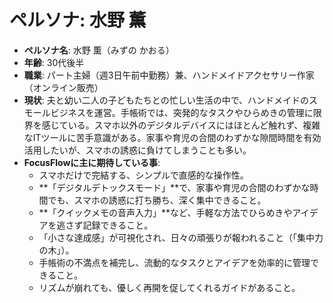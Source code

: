 # ペルソナ: 水野 薫

- **ペルソナ名**: 水野 薫（みずの かおる）
- **年齢**: 30代後半
- **職業**: パート主婦（週3日午前中勤務）兼、ハンドメイドアクセサリー作家（オンライン販売）
- **現状**: 夫と幼い二人の子どもたちとの忙しい生活の中で、ハンドメイドのスモールビジネスを運営。手帳術では、突発的なタスクやひらめきの管理に限界を感じている。スマホ以外のデジタルデバイスにはほとんど触れず、複雑なITツールに苦手意識がある。家事や育児の合間のわずかな隙間時間を有効活用したいが、スマホの誘惑に負けてしまうことも多い。
- **FocusFlowに主に期待している事**:
  - スマホだけで完結する、シンプルで直感的な操作性。
  - **「デジタルデトックスモード」**で、家事や育児の合間のわずかな時間でも、スマホの誘惑に打ち勝ち、深く集中できること。
  - **「クイックメモの音声入力」**など、手軽な方法でひらめきやアイデアを逃さず記録できること。
  - 「小さな達成感」が可視化され、日々の頑張りが報われること（「集中力の木」）。
  - 手帳術の不満点を補完し、流動的なタスクとアイデアを効率的に管理できること。
  - リズムが崩れても、優しく再開を促してくれるガイドがあること。
